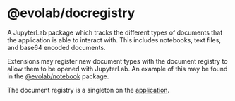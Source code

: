 # @evolab/docregistry

A JupyterLab package which tracks the different types of documents that the application is able to interact with.
This includes notebooks, text files, and base64 encoded documents.

Extensions may register new document types with the document registry to allow them to be opened with JupyterLab.
An example of this may be found in the [@evolab/notebook](../notebook) package.

The document registry is a singleton on the [application](../application).
